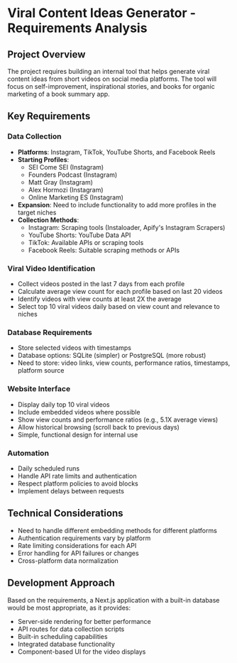 # Viral Content Ideas Generator - Requirements Analysis

## Project Overview
The project requires building an internal tool that helps generate viral content ideas from short videos on social media platforms. The tool will focus on self-improvement, inspirational stories, and books for organic marketing of a book summary app.

## Key Requirements

### Data Collection
- **Platforms**: Instagram, TikTok, YouTube Shorts, and Facebook Reels
- **Starting Profiles**:
  - SEI Come SEI (Instagram)
  - Founders Podcast (Instagram)
  - Matt Gray (Instagram)
  - Alex Hormozi (Instagram)
  - Online Marketing ES (Instagram)
- **Expansion**: Need to include functionality to add more profiles in the target niches
- **Collection Methods**:
  - Instagram: Scraping tools (Instaloader, Apify's Instagram Scrapers)
  - YouTube Shorts: YouTube Data API
  - TikTok: Available APIs or scraping tools
  - Facebook Reels: Suitable scraping methods or APIs

### Viral Video Identification
- Collect videos posted in the last 7 days from each profile
- Calculate average view count for each profile based on last 20 videos
- Identify videos with view counts at least 2X the average
- Select top 10 viral videos daily based on view count and relevance to niches

### Database Requirements
- Store selected videos with timestamps
- Database options: SQLite (simpler) or PostgreSQL (more robust)
- Need to store: video links, view counts, performance ratios, timestamps, platform source

### Website Interface
- Display daily top 10 viral videos
- Include embedded videos where possible
- Show view counts and performance ratios (e.g., 5.1X average views)
- Allow historical browsing (scroll back to previous days)
- Simple, functional design for internal use

### Automation
- Daily scheduled runs
- Handle API rate limits and authentication
- Respect platform policies to avoid blocks
- Implement delays between requests

## Technical Considerations
- Need to handle different embedding methods for different platforms
- Authentication requirements vary by platform
- Rate limiting considerations for each API
- Error handling for API failures or changes
- Cross-platform data normalization

## Development Approach
Based on the requirements, a Next.js application with a built-in database would be most appropriate, as it provides:
- Server-side rendering for better performance
- API routes for data collection scripts
- Built-in scheduling capabilities
- Integrated database functionality
- Component-based UI for the video displays
